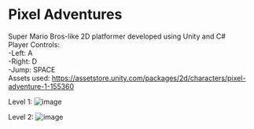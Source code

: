 # Pixel Adventures <br/>
Super Mario Bros-like 2D platformer developed using Unity and C# <br/>
Player Controls: <br/>
-Left: A <br/>
-Right: D <br/>
-Jump: SPACE <br/>
Assets used: https://assetstore.unity.com/packages/2d/characters/pixel-adventure-1-155360

Level 1:
![image](https://github.com/KennethDamCS/Pixel-Adventures/assets/76822620/2bacb6f9-6c68-4ffa-adbe-e2f3ecf05b23)

Level 2:
![image](https://github.com/KennethDamCS/Pixel-Adventures/assets/76822620/11bc42f3-cd02-4ef2-8641-f82a54e5bc47)
